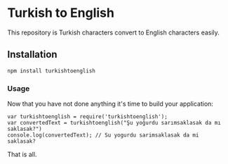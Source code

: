 # Turkish to English

This repository is Turkish characters convert to English characters easily.

## Installation

```
npm install turkishtoenglish
```

### Usage

Now that you have not done anything it's time to build your application:

```
var turkishtoenglish = require('turkishtoenglish');
var convertedText = turkishtoenglish("Şu yoğurdu sarımsaklasak da mı saklasak?")
console.log(convertedText); // Su yogurdu sarimsaklasak da mi saklasak?
```

That is all. 